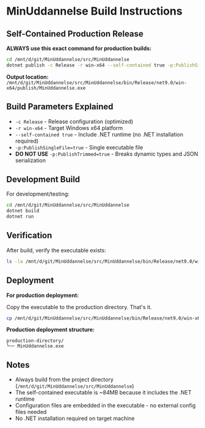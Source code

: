 # MinUddannelse Build Instructions

## Self-Contained Production Release

**ALWAYS use this exact command for production builds:**

```bash
cd /mnt/d/git/MinUddannelse/src/MinUddannelse
dotnet publish -c Release -r win-x64 --self-contained true -p:PublishSingleFile=true
```

**Output location:** `/mnt/d/git/MinUddannelse/src/MinUddannelse/bin/Release/net9.0/win-x64/publish/MinUddannelse.exe`

## Build Parameters Explained

- `-c Release` - Release configuration (optimized)
- `-r win-x64` - Target Windows x64 platform
- `--self-contained true` - Include .NET runtime (no .NET installation required)
- `-p:PublishSingleFile=true` - Single executable file
- **DO NOT USE** `-p:PublishTrimmed=true` - Breaks dynamic types and JSON serialization

## Development Build

For development/testing:

```bash
cd /mnt/d/git/MinUddannelse/src/MinUddannelse
dotnet build
dotnet run
```

## Verification

After build, verify the executable exists:

```bash
ls -la /mnt/d/git/MinUddannelse/src/MinUddannelse/bin/Release/net9.0/win-x64/publish/MinUddannelse.exe
```

## Deployment

**For production deployment:**

Copy the executable to the production directory. That's it.

```bash
cp /mnt/d/git/MinUddannelse/src/MinUddannelse/bin/Release/net9.0/win-x64/publish/MinUddannelse.exe /path/to/production/
```

**Production deployment structure:**
```
production-directory/
└── MinUddannelse.exe
```

## Notes

- Always build from the project directory (`/mnt/d/git/MinUddannelse/src/MinUddannelse`)
- The self-contained executable is ~84MB because it includes the .NET runtime
- Configuration files are embedded in the executable - no external config files needed
- No .NET installation required on target machine